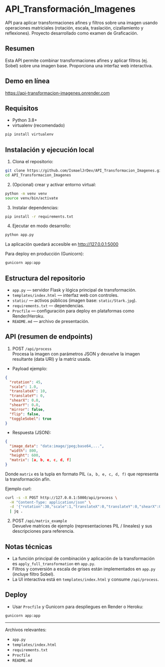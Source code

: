 # API_Transformación_Imagenes

API para aplicar transformaciones afines y filtros sobre una imagen usando operaciones matriciales (rotación, escala, traslación, cizallamiento y reflexiones). Proyecto desarrollado como examen de Graficación.

## Resumen
Esta API permite combinar transformaciones afines y aplicar filtros (ej. Sobel) sobre una imagen base. Proporciona una interfaz web interactiva.

## Demo en línea
https://api-transformacion-imagenes.onrender.com

## Requisitos
- Python 3.8+
- virtualenv (recomendado)
```bash
pip install virtualenv
```

## Instalación y ejecución local
1. Clona el repositorio:
```bash
git clone https://github.com/IsmaelJrDev/API_Transformacion_Imagenes.git
cd API_Transformacion_Imagenes
```
2. (Opcional) crear y activar entorno virtual:
```bash
python -m venv venv
source venv/bin/activate
```
3. Instalar dependencias:
```bash
pip install -r requirements.txt
```
4. Ejecutar en modo desarrollo:
```bash
python app.py
```
La aplicación quedará accesible en http://127.0.0.1:5000

Para deploy en producción (Gunicorn):
```bash
gunicorn app:app
```

## Estructura del repositorio
- `app.py` — servidor Flask y lógica principal de transformación.
- `templates/index.html` — interfaz web con controles.
- `static/` — activos públicos (imagen base: `static/Stark.jpg`).
- `requirements.txt` — dependencias.
- `Procfile` — configuración para deploy en plataformas como Render/Heroku.
- `README.md` — archivo de presentación.

## API (resumen de endpoints)
1) POST `/api/process`  
Procesa la imagen con parámetros JSON y devuelve la imagen resultante (data URI) y la matriz usada.

- Payload ejemplo:
```json
{
  "rotation": 45,
  "scale": 1.0,
  "translateX": 10,
  "translateY": 0,
  "shearX": 0.0,
  "shearY": 0.0,
  "mirror": false,
  "flip": false,
  "toggleSobel": true
}
```

- Respuesta (JSON):
```json
{
  "image_data": "data:image/jpeg;base64,...",
  "width": 800,
  "height": 600,
  "matrix": [a, b, e, c, d, f]
}
```
Donde `matrix` es la tupla en formato PIL `(a, b, e, c, d, f)` que representa la transformación afín.

Ejemplo curl:
```bash
curl -s -X POST http://127.0.0.1:5000/api/process \
  -H "Content-Type: application/json" \
  -d '{"rotation":30,"scale":1,"translateX":0,"translateY":0,"shearX":0,"shearY":0,"mirror":false,"flip":false,"toggleSobel":false}' \
  | jq .
```

2) POST `/api/matrix_example`  
Devuelve matrices de ejemplo (representaciones PIL / lineales) y sus descripciones para referencia.

## Notas técnicas
- La función principal de combinación y aplicación de la transformación es `apply_full_transformation` en `app.py`.
- Filtros y conversión a escala de grises están implementados en `app.py` (incluye filtro Sobel).
- La UI interactiva está en `templates/index.html` y consume `/api/process`.

## Deploy
- Usar `Procfile` y Gunicorn para despliegues en Render o Heroku:
```bash
gunicorn app:app
```

---

Archivos relevantes:
- `app.py`
- `templates/index.html`
- `requirements.txt`
- `Procfile`
- `README.md`
